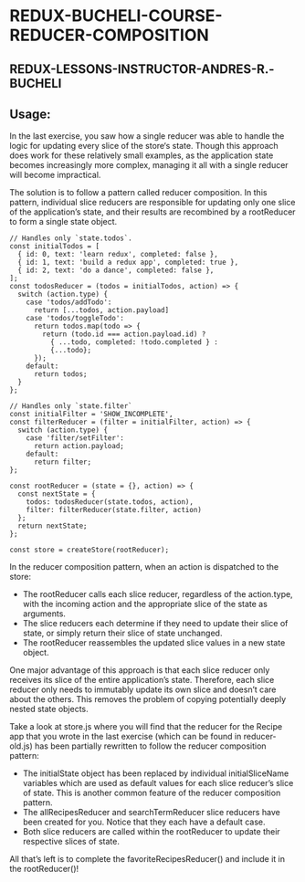 # REDUX-BUCHELI-COURSE-REDUCER-COMPOSITION

## REDUX-LESSONS-INSTRUCTOR-ANDRES-R.-BUCHELI

## Usage:

In the last exercise, you saw how a single reducer was able to handle the logic for updating every slice of the store‘s state. Though this approach does work for these
relatively small examples, as the application state becomes increasingly more complex, managing it all with a single reducer will become impractical.

The solution is to follow a pattern called reducer composition. In this pattern, individual slice reducers are responsible for updating only one slice of the application’s 
state, and their results are recombined by a rootReducer to form a single state object.

 
```
// Handles only `state.todos`.
const initialTodos = [
  { id: 0, text: 'learn redux', completed: false },
  { id: 1, text: 'build a redux app', completed: true },
  { id: 2, text: 'do a dance', completed: false },
];
const todosReducer = (todos = initialTodos, action) => {
  switch (action.type) {
    case 'todos/addTodo': 
      return [...todos, action.payload]
    case 'todos/toggleTodo':
      return todos.map(todo => {
        return (todo.id === action.payload.id) ? 
          { ...todo, completed: !todo.completed } : 
          {...todo};
      });
    default:
      return todos;
  }
};
 
// Handles only `state.filter`
const initialFilter = 'SHOW_INCOMPLETE',
const filterReducer = (filter = initialFilter, action) => {
  switch (action.type) {
    case 'filter/setFilter':
      return action.payload;
    default:
      return filter;
};
 
const rootReducer = (state = {}, action) => {
  const nextState = {
    todos: todosReducer(state.todos, action),
    filter: filterReducer(state.filter, action)
  };
  return nextState;
};
 
const store = createStore(rootReducer);
```

In the reducer composition pattern, when an action is dispatched to the store:

* The rootReducer calls each slice reducer, regardless of the action.type, with the incoming action and the appropriate slice of the state as arguments.
* The slice reducers each determine if they need to update their slice of state, or simply return their slice of state unchanged.
* The rootReducer reassembles the updated slice values in a new state object.

One major advantage of this approach is that each slice reducer only receives its slice of the entire application’s state. Therefore, each slice reducer only needs to immutably
update its own slice and doesn’t care about the others. This removes the problem of copying potentially deeply nested state objects.

Take a look at store.js where you will find that the reducer for the Recipe app that you wrote in the last exercise (which can be found in reducer-old.js) has been partially
rewritten to follow the reducer composition pattern:

* The initialState object has been replaced by individual initialSliceName variables which are used as default values for each slice reducer’s slice of state. This is another
common feature of the reducer composition pattern.
* The allRecipesReducer and searchTermReducer slice reducers have been created for you. Notice that they each have a default case.
* Both slice reducers are called within the rootReducer to update their respective slices of state.

All that’s left is to complete the favoriteRecipesReducer() and include it in the rootReducer()!
